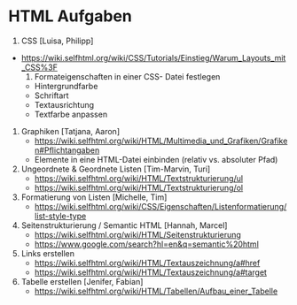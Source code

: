 # HTML Aufgaben
1.  CSS [Luisa, Philipp]
* https://wiki.selfhtml.org/wiki/CSS/Tutorials/Einstieg/Warum_Layouts_mit_CSS%3F
    1. Formateigenschaften in einer CSS- Datei festlegen
    * Hintergrundfarbe
    * Schriftart
    * Textausrichtung
    * Textfarbe anpassen
1.  Graphiken [Tatjana, Aaron]
    * https://wiki.selfhtml.org/wiki/HTML/Multimedia_und_Grafiken/Grafiken#Pflichtangaben
    * Elemente in eine HTML-Datei einbinden (relativ vs. absoluter Pfad)
1.  Ungeordnete & Geordnete Listen [Tim-Marvin, Turi]
    * https://wiki.selfhtml.org/wiki/HTML/Textstrukturierung/ul
    * https://wiki.selfhtml.org/wiki/HTML/Textstrukturierung/ol
1.  Formatierung von Listen [Michelle, Tim]
    * https://wiki.selfhtml.org/wiki/CSS/Eigenschaften/Listenformatierung/list-style-type
1.  Seitenstrukturierung / Semantic HTML [Hannah, Marcel]
    * https://wiki.selfhtml.org/wiki/HTML/Seitenstrukturierung
    * https://www.google.com/search?hl=en&q=semantic%20html
1.  Links erstellen
    * https://wiki.selfhtml.org/wiki/HTML/Textauszeichnung/a#href
    * https://wiki.selfhtml.org/wiki/HTML/Textauszeichnung/a#target
1.  Tabelle erstellen [Jenifer, Fabian]
    * https://wiki.selfhtml.org/wiki/HTML/Tabellen/Aufbau_einer_Tabelle
